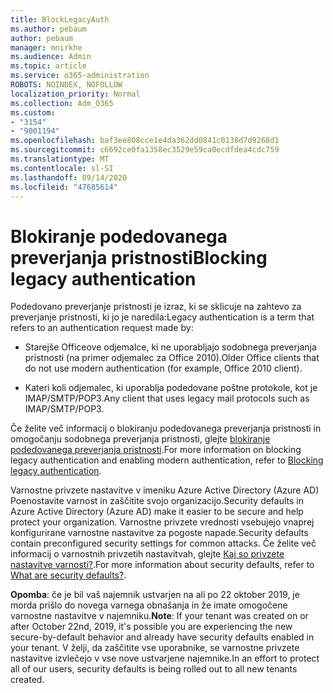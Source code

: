 ```yaml
---
title: BlockLegacyAuth
ms.author: pebaum
author: pebaum
manager: mnirkhe
ms.audience: Admin
ms.topic: article
ms.service: o365-administration
ROBOTS: NOINDEX, NOFOLLOW
localization_priority: Normal
ms.collection: Adm_O365
ms.custom:
- "3154"
- "9001194"
ms.openlocfilehash: baf3ee808cce1e4da362dd0841c0138d7d9268d1
ms.sourcegitcommit: c6692ce0fa1358ec3529e59ca0ecdfdea4cdc759
ms.translationtype: MT
ms.contentlocale: sl-SI
ms.lasthandoff: 09/14/2020
ms.locfileid: "47685614"
---
```

# <a name="blocking-legacy-authentication"></a><span data-ttu-id="9e1a5-102">Blokiranje podedovanega preverjanja pristnosti</span><span class="sxs-lookup"><span data-stu-id="9e1a5-102">Blocking legacy authentication</span></span>

<span data-ttu-id="9e1a5-103">Podedovano preverjanje pristnosti je izraz, ki se sklicuje na zahtevo za preverjanje pristnosti, ki jo je naredila:</span><span class="sxs-lookup"><span data-stu-id="9e1a5-103">Legacy authentication is a term that refers to an authentication request made by:</span></span>

- <span data-ttu-id="9e1a5-104">Starejše Officeove odjemalce, ki ne uporabljajo sodobnega preverjanja pristnosti (na primer odjemalec za Office 2010).</span><span class="sxs-lookup"><span data-stu-id="9e1a5-104">Older Office clients that do not use modern authentication (for example, Office 2010 client).</span></span>

- <span data-ttu-id="9e1a5-105">Kateri koli odjemalec, ki uporablja podedovane poštne protokole, kot je IMAP/SMTP/POP3.</span><span class="sxs-lookup"><span data-stu-id="9e1a5-105">Any client that uses legacy mail protocols such as IMAP/SMTP/POP3.</span></span>

<span data-ttu-id="9e1a5-106">Če želite več informacij o blokiranju podedovanega preverjanja pristnosti in omogočanju sodobnega preverjanja pristnosti, glejte [blokiranje podedovanega preverjanja pristnosti](https://docs.microsoft.com/azure/active-directory/conditional-access/concept-conditional-access-block-legacy-authentication).</span><span class="sxs-lookup"><span data-stu-id="9e1a5-106">For more information on blocking legacy authentication and enabling modern authentication, refer to [Blocking legacy authentication](https://docs.microsoft.com/azure/active-directory/conditional-access/concept-conditional-access-block-legacy-authentication).</span></span>

<span data-ttu-id="9e1a5-107">Varnostne privzete nastavitve v imeniku Azure Active Directory (Azure AD) Poenostavite varnost in zaščitite svojo organizacijo.</span><span class="sxs-lookup"><span data-stu-id="9e1a5-107">Security defaults in Azure Active Directory (Azure AD) make it easier to be secure and help protect your organization.</span></span> <span data-ttu-id="9e1a5-108">Varnostne privzete vrednosti vsebujejo vnaprej konfigurirane varnostne nastavitve za pogoste napade.</span><span class="sxs-lookup"><span data-stu-id="9e1a5-108">Security defaults contain preconfigured security settings for common attacks.</span></span>
<span data-ttu-id="9e1a5-109">Če želite več informacij o varnostnih privzetih nastavitvah, glejte [Kaj so privzete nastavitve varnosti?](https://docs.microsoft.com/azure/active-directory/fundamentals/concept-fundamentals-security-defaults).</span><span class="sxs-lookup"><span data-stu-id="9e1a5-109">For more information about security defaults, refer to [What are security defaults?](https://docs.microsoft.com/azure/active-directory/fundamentals/concept-fundamentals-security-defaults).</span></span> 

<span data-ttu-id="9e1a5-110">**Opomba**: če je bil vaš najemnik ustvarjen na ali po 22 oktober 2019, je morda prišlo do novega varnega obnašanja in že imate omogočene varnostne nastavitve v najemniku.</span><span class="sxs-lookup"><span data-stu-id="9e1a5-110">**Note**:  If your tenant was created on or after October 22nd, 2019, it's possible you are experiencing the new secure-by-default behavior and already have security defaults enabled in your tenant.</span></span>  <span data-ttu-id="9e1a5-111">V želji, da zaščitite vse uporabnike, se varnostne privzete nastavitve izvlečejo v vse nove ustvarjene najemnike.</span><span class="sxs-lookup"><span data-stu-id="9e1a5-111">In an effort to protect all of our users, security defaults is being rolled out to all new tenants created.</span></span>
